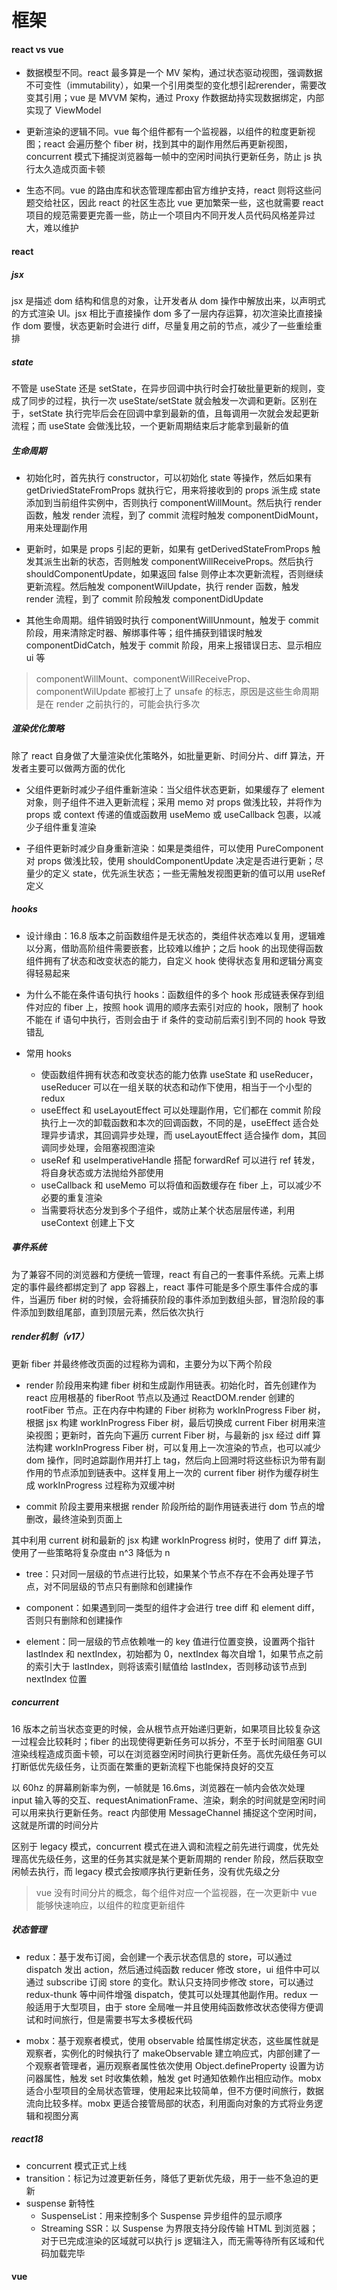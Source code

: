 # 框架

#### react vs vue

- 数据模型不同。react 最多算是一个 MV 架构，通过状态驱动视图，强调数据不可变性（immutability），如果一个引用类型的变化想引起rerender，需要改变其引用；vue 是 MVVM 架构，通过 Proxy 作数据劫持实现数据绑定，内部实现了 ViewModel

- 更新渲染的逻辑不同。vue 每个组件都有一个监视器，以组件的粒度更新视图；react 会遍历整个 fiber 树，找到其中的副作用然后再更新视图，concurrent 模式下捕捉浏览器每一帧中的空闲时间执行更新任务，防止 js 执行太久造成页面卡顿

- 生态不同。vue 的路由库和状态管理库都由官方维护支持，react 则将这些问题交给社区，因此 react 的社区生态比 vue 更加繁荣一些，这也就需要 react 项目的规范需要更完善一些，防止一个项目内不同开发人员代码风格差异过大，难以维护

#### react

##### jsx

jsx 是描述 dom 结构和信息的对象，让开发者从 dom 操作中解放出来，以声明式的方式渲染 UI。jsx 相比于直接操作 dom 多了一层内存运算，初次渲染比直接操作 dom 要慢，状态更新时会进行 diff，尽量复用之前的节点，减少了一些重绘重排

##### state

不管是 useState 还是 setState，在异步回调中执行时会打破批量更新的规则，变成了同步的过程，执行一次 useState/setState 就会触发一次调和更新。区别在于，setState 执行完毕后会在回调中拿到最新的值，且每调用一次就会发起更新流程；而 useState 会做浅比较，一个更新周期结束后才能拿到最新的值

##### 生命周期

- 初始化时，首先执行 constructor，可以初始化 state 等操作，然后如果有 getDriviedStateFromProps 就执行它，用来将接收到的 props 派生成 state 添加到当前组件实例中，否则执行 componentWillMount。然后执行 render 函数，触发 render 流程，到了 commit 流程时触发 componentDidMount，用来处理副作用

- 更新时，如果是 props 引起的更新，如果有 getDerivedStateFromProps 触发其派生出新的状态，否则触发 componentWillReceiveProps。然后执行 shouldComponentUpdate，如果返回 false 则停止本次更新流程，否则继续更新流程。然后触发 componentWilUpdate，执行 render 函数，触发 render 流程，到了 commit 阶段触发 componentDidUpdate

- 其他生命周期。组件销毁时执行 componentWillUnmount，触发于 commit 阶段，用来清除定时器、解绑事件等；组件捕获到错误时触发 componentDidCatch，触发于 commit 阶段，用来上报错误日志、显示相应 ui 等

> componentWillMount、componentWillReceiveProp、componentWilUpdate 都被打上了 unsafe 的标志，原因是这些生命周期是在 render 之前执行的，可能会执行多次

##### 渲染优化策略

除了 react 自身做了大量渲染优化策略外，如批量更新、时间分片、diff 算法，开发者主要可以做两方面的优化

- 父组件更新时减少子组件重新渲染：当父组件状态更新，如果缓存了 element 对象，则子组件不进入更新流程；采用 memo 对 props 做浅比较，并将作为 props 或 context 传递的值或函数用 useMemo 或 useCallback 包裹，以减少子组件重复渲染

- 子组件更新时减少自身重新渲染：如果是类组件，可以使用 PureComponent 对 props 做浅比较，使用 shouldComponentUpdate 决定是否进行更新；尽量少的定义 state，优先派生状态；一些无需触发视图更新的值可以用 useRef 定义

##### hooks

- 设计缘由：16.8 版本之前函数组件是无状态的，类组件状态难以复用，逻辑难以分离，借助高阶组件需要嵌套，比较难以维护；之后 hook 的出现使得函数组件拥有了状态和改变状态的能力，自定义 hook 使得状态复用和逻辑分离变得轻易起来

- 为什么不能在条件语句执行 hooks：函数组件的多个 hook 形成链表保存到组件对应的 fiber 上，按照 hook 调用的顺序去索引对应的 hook，限制了 hook 不能在 if 语句中执行，否则会由于 if 条件的变动前后索引到不同的 hook 导致错乱

- 常用 hooks
  - 使函数组件拥有状态和改变状态的能力依靠 useState 和 useReducer，useReducer 可以在一组关联的状态和动作下使用，相当于一个小型的 redux
  - useEffect 和 useLayoutEffect 可以处理副作用，它们都在 commit 阶段执行上一次的卸载函数和本次的回调函数，不同的是，useEffect 适合处理异步请求，其回调异步处理，而 useLayoutEffect 适合操作 dom，其回调同步处理，会阻塞视图渲染
  - useRef 和 useImperativeHandle 搭配 forwardRef 可以进行 ref 转发，将自身状态或方法抛给外部使用
  - useCallback 和 useMemo 可以将值和函数缓存在 fiber 上，可以减少不必要的重复渲染
  - 当需要将状态分发到多个子组件，或防止某个状态层层传递，利用 useContext 创建上下文

##### 事件系统

为了兼容不同的浏览器和方便统一管理，react 有自己的一套事件系统。元素上绑定的事件最终都绑定到了 app 容器上，react 事件可能是多个原生事件合成的事件，当遍历 fiber 树的时候，会将捕获阶段的事件添加到数组头部，冒泡阶段的事件添加到数组尾部，直到顶层元素，然后依次执行

##### render机制（v17）

更新 fiber 并最终修改页面的过程称为调和，主要分为以下两个阶段

- render 阶段用来构建 fiber 树和生成副作用链表。初始化时，首先创建作为 react 应用根基的 fiberRoot 节点以及通过 ReactDOM.render 创建的 rootFiber 节点。正在内存中构建的 Fiber 树称为 workInProgress Fiber 树，根据 jsx 构建 workInProgress Fiber 树，最后切换成 current Fiber 树用来渲染视图；更新时，首先向下遍历 current Fiber 树，与最新的 jsx 经过 diff 算法构建 workInProgress Fiber 树，可以复用上一次渲染的节点，也可以减少 dom 操作，同时追踪副作用并打上 tag，然后向上回溯时将这些标识为带有副作用的节点添加到链表中。这样复用上一次的 current fiber 树作为缓存树生成 workInProgress 过程称为双缓冲树

- commit 阶段主要用来根据 render 阶段所给的副作用链表进行 dom 节点的增删改，最终渲染到页面上

其中利用 current 树和最新的 jsx 构建 workInProgress 树时，使用了 diff 算法，使用了一些策略将复杂度由 n^3 降低为 n

- tree：只对同一层级的节点进行比较，如果某个节点不存在不会再处理子节点，对不同层级的节点只有删除和创建操作

- component：如果遇到同一类型的组件才会进行 tree diff 和 element diff，否则只有删除和创建操作

- element：同一层级的节点依赖唯一的 key 值进行位置变换，设置两个指针 lastIndex 和 nextIndex，初始都为 0，nextIndex 每次自增 1，如果节点之前的索引大于 lastIndex，则将该索引赋值给 lastIndex，否则移动该节点到 nextIndex 位置

##### concurrent

16 版本之前当状态变更的时候，会从根节点开始递归更新，如果项目比较复杂这一过程会比较耗时；fiber 的出现使得更新任务可以拆分，不至于长时间阻塞 GUI 渲染线程造成页面卡顿，可以在浏览器空闲时间执行更新任务。高优先级任务可以打断低优先级任务，让页面在繁重的更新流程下也能保持良好的交互

以 60hz 的屏幕刷新率为例，一帧就是 16.6ms，浏览器在一帧内会依次处理 input 输入等的交互、requestAnimationFrame、渲染，剩余的时间就是空闲时间可以用来执行更新任务。react 内部使用 MessageChannel 捕捉这个空闲时间，这就是所谓的时间分片

区别于 legacy 模式，concurrent 模式在进入调和流程之前先进行调度，优先处理高优先级任务，这里的任务其实就是某个更新周期的 render 阶段，然后获取空闲帧去执行，而 legacy 模式会按顺序执行更新任务，没有优先级之分

> vue 没有时间分片的概念，每个组件对应一个监视器，在一次更新中 vue 能够快速响应，以组件的粒度更新组件

##### 状态管理

- redux：基于发布订阅，会创建一个表示状态信息的 store，可以通过 dispatch 发出 action，然后通过纯函数 reducer 修改 store，ui 组件中可以通过 subscribe 订阅 store 的变化。默认只支持同步修改 store，可以通过 redux-thunk 等中间件增强 dispatch，使其可以处理其他副作用。redux 一般适用于大型项目，由于 store 全局唯一并且使用纯函数修改状态使得方便调试和时间旅行，但是需要书写太多模板代码

- mobx：基于观察者模式，使用 observable 给属性绑定状态，这些属性就是观察者，实例化的时候执行了 makeObservable 建立响应式，内部创建了一个观察者管理者，遍历观察者属性依次使用 Object.defineProperty 设置为访问器属性，触发 set 时收集依赖，触发 get 时通知依赖作出相应动作。mobx 适合小型项目的全局状态管理，使用起来比较简单，但不方便时间旅行，数据流向比较多样。mobx 更适合接管局部的状态，利用面向对象的方式将业务逻辑和视图分离

##### react18

- concurrent 模式正式上线
- transition：标记为过渡更新任务，降低了更新优先级，用于一些不急迫的更新
- suspense 新特性
  - SuspenseList：用来控制多个 Suspense 异步组件的显示顺序
  - Streaming SSR：以 Suspense 为界限支持分段传输 HTML 到浏览器；对于已完成渲染的区域就可以执行 js 逻辑注入，而无需等待所有区域和代码加载完毕

#### vue